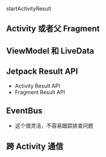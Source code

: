 



startActivityResult





## Activity 或者父 Fragment 







## ViewModel 和 LiveData







## Jetpack Result API

- Activity Result API
- Fragment Result API









## EventBus

- 这个很灵活，不容易跟踪排查问题





## 跨 Activity 通信



